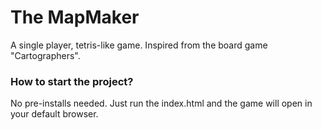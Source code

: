 # The MapMaker
A single player, tetris-like game. Inspired from the board game "Cartographers". 

### How to start the project?
No pre-installs needed. Just run the index.html and the game will open in your default browser.

